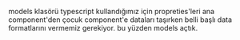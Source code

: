 models klasörü typescript kullandığımız için propreties'leri ana component'den çocuk component'e dataları taşırken belli başlı data formatlarını vermemiz gerekiyor. bu yüzden models açtık.